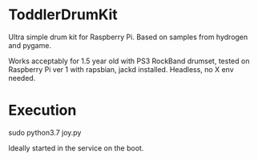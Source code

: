 # ToddlerDrumKit
Ultra simple drum kit for Raspberry Pi. Based on samples from hydrogen and pygame.

Works acceptably for 1.5 year old with PS3 RockBand drumset, tested on Raspberry Pi ver 1 with rapsbian, jackd installed.
Headless, no X env needed.

# Execution
sudo python3.7 joy.py

Ideally started in the service on the boot.
